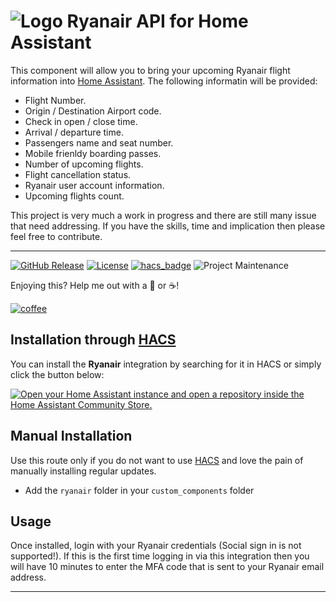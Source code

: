# ![Logo](https://github.com/jampez77/Ryanair/blob/main/logo.png "Ryanair Logo") Ryanair API for Home Assistant

This component will allow you to bring your upcoming Ryanair flight information into [Home Assistant](https://www.home-assistant.io/). The following informatin will be provided:

* Flight Number.
* Origin / Destination Airport code.
* Check in open / close time.
* Arrival / departure time.
* Passengers name and seat number.
* Mobile frienldy boarding passes.
* Number of upcoming flights.
* Flight cancellation status.
* Ryanair user account information.
* Upcoming flights count.

This project is very much a work in progress and there are still many issue that need addressing. If you have the skills, time and implication then please feel free to contribute.


---

[![GitHub Release][releases-shield]][releases]
[![License][license-shield]](LICENSE.md)
[![hacs_badge](https://img.shields.io/badge/HACS-Default-orange.svg?style=for-the-badge)](https://github.com/custom-components/hacs)
![Project Maintenance][maintenance-shield]


Enjoying this? Help me out with a :beers: or :coffee:!

[![coffee](https://www.buymeacoffee.com/assets/img/custom_images/black_img.png)](https://www.buymeacoffee.com/jampez77)


## Installation through [HACS](https://hacs.xyz/)
You can install the **Ryanair** integration by searching for it in HACS or simply click the button below:

[![Open your Home Assistant instance and open a repository inside the Home Assistant Community Store.](https://my.home-assistant.io/badges/hacs_repository.svg)](https://my.home-assistant.io/redirect/hacs_repository/?owner=jampez77&repository=Ryanair)

## Manual Installation
Use this route only if you do not want to use [HACS](https://hacs.xyz/) and love the pain of manually installing regular updates.
* Add the `ryanair` folder in your `custom_components` folder

## Usage

Once installed, login with your Ryanair credentials (Social sign in is not supported!). If this is the first time logging in via this integration then you will have 10 minutes to enter the MFA code that is sent to your Ryanair email address.

---

[commits-shield]: https://img.shields.io/github/commit-activity/y/jampez77/Ryanairs.svg?style=for-the-badge
[commits]: https://github.com/jampez77/Ryanair/commits/main
[license-shield]: https://img.shields.io/github/license/jampez77/Ryanair.svg?style=for-the-badge
[maintenance-shield]: https://img.shields.io/badge/Maintainer-Jamie%20Nandhra--Pezone-blue
[releases-shield]: https://img.shields.io/github/v/release/jampez77/Ryanair.svg?style=for-the-badge
[releases]: https://github.com/jampez77/Ryanair/releases 
